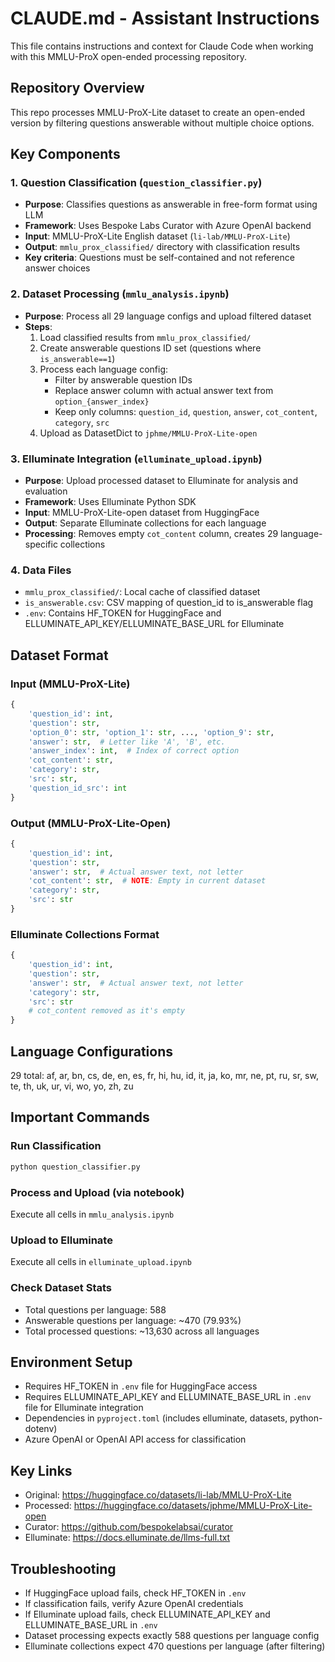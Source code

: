 # CLAUDE.md - Assistant Instructions

This file contains instructions and context for Claude Code when working with this MMLU-ProX open-ended processing repository.

## Repository Overview

This repo processes MMLU-ProX-Lite dataset to create an open-ended version by filtering questions answerable without multiple choice options.

## Key Components

### 1. Question Classification (`question_classifier.py`)
- **Purpose**: Classifies questions as answerable in free-form format using LLM
- **Framework**: Uses Bespoke Labs Curator with Azure OpenAI backend
- **Input**: MMLU-ProX-Lite English dataset (`li-lab/MMLU-ProX-Lite`)
- **Output**: `mmlu_prox_classified/` directory with classification results
- **Key criteria**: Questions must be self-contained and not reference answer choices

### 2. Dataset Processing (`mmlu_analysis.ipynb`)
- **Purpose**: Process all 29 language configs and upload filtered dataset
- **Steps**:
  1. Load classified results from `mmlu_prox_classified/`
  2. Create answerable questions ID set (questions where `is_answerable==1`)
  3. Process each language config:
     - Filter by answerable question IDs
     - Replace answer column with actual answer text from `option_{answer_index}`
     - Keep only columns: `question_id`, `question`, `answer`, `cot_content`, `category`, `src`
  4. Upload as DatasetDict to `jphme/MMLU-ProX-Lite-open`

### 3. Elluminate Integration (`elluminate_upload.ipynb`)
- **Purpose**: Upload processed dataset to Elluminate for analysis and evaluation
- **Framework**: Uses Elluminate Python SDK
- **Input**: MMLU-ProX-Lite-open dataset from HuggingFace
- **Output**: Separate Elluminate collections for each language
- **Processing**: Removes empty `cot_content` column, creates 29 language-specific collections

### 4. Data Files
- `mmlu_prox_classified/`: Local cache of classified dataset
- `is_answerable.csv`: CSV mapping of question_id to is_answerable flag
- `.env`: Contains HF_TOKEN for HuggingFace and ELLUMINATE_API_KEY/ELLUMINATE_BASE_URL for Elluminate

## Dataset Format

### Input (MMLU-ProX-Lite)
```python
{
    'question_id': int,
    'question': str,
    'option_0': str, 'option_1': str, ..., 'option_9': str,
    'answer': str,  # Letter like 'A', 'B', etc.
    'answer_index': int,  # Index of correct option
    'cot_content': str,
    'category': str,
    'src': str,
    'question_id_src': int
}
```

### Output (MMLU-ProX-Lite-Open)
```python
{
    'question_id': int,
    'question': str,
    'answer': str,  # Actual answer text, not letter
    'cot_content': str,  # NOTE: Empty in current dataset
    'category': str,
    'src': str
}
```

### Elluminate Collections Format
```python
{
    'question_id': int,
    'question': str,
    'answer': str,  # Actual answer text, not letter
    'category': str,
    'src': str
    # cot_content removed as it's empty
}
```

## Language Configurations
29 total: af, ar, bn, cs, de, en, es, fr, hi, hu, id, it, ja, ko, mr, ne, pt, ru, sr, sw, te, th, uk, ur, vi, wo, yo, zh, zu

## Important Commands

### Run Classification
```bash
python question_classifier.py
```

### Process and Upload (via notebook)
Execute all cells in `mmlu_analysis.ipynb`

### Upload to Elluminate
Execute all cells in `elluminate_upload.ipynb`

### Check Dataset Stats
- Total questions per language: 588
- Answerable questions per language: ~470 (79.93%)
- Total processed questions: ~13,630 across all languages

## Environment Setup
- Requires HF_TOKEN in `.env` file for HuggingFace access
- Requires ELLUMINATE_API_KEY and ELLUMINATE_BASE_URL in `.env` file for Elluminate integration
- Dependencies in `pyproject.toml` (includes elluminate, datasets, python-dotenv)
- Azure OpenAI or OpenAI API access for classification

## Key Links
- Original: https://huggingface.co/datasets/li-lab/MMLU-ProX-Lite
- Processed: https://huggingface.co/datasets/jphme/MMLU-ProX-Lite-open
- Curator: https://github.com/bespokelabsai/curator
- Elluminate: https://docs.elluminate.de/llms-full.txt

## Troubleshooting
- If HuggingFace upload fails, check HF_TOKEN in `.env`
- If classification fails, verify Azure OpenAI credentials
- If Elluminate upload fails, check ELLUMINATE_API_KEY and ELLUMINATE_BASE_URL in `.env`
- Dataset processing expects exactly 588 questions per language config
- Elluminate collections expect 470 questions per language (after filtering)
